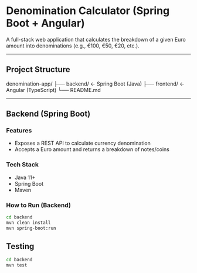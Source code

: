 # Denomination Calculator (Spring Boot + Angular)

A full-stack web application that calculates the breakdown of a given Euro amount into denominations (e.g., €100, €50, €20, etc.).

---

## Project Structure

denomination-app/
├── backend/ ← Spring Boot (Java)
├── frontend/ ← Angular (TypeScript)
└── README.md

---

## Backend (Spring Boot)

### Features

- Exposes a REST API to calculate currency denomination
- Accepts a Euro amount and returns a breakdown of notes/coins

### Tech Stack

- Java 11+
- Spring Boot
- Maven

### How to Run (Backend)

```bash
cd backend
mvn clean install
mvn spring-boot:run
```

## Testing

```bash
cd backend
mvn test
```
